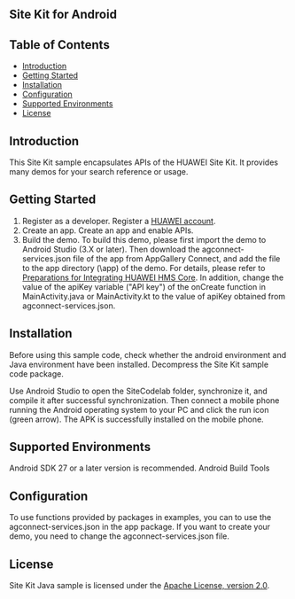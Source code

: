 ## Site Kit for Android


## Table of Contents

 * [Introduction](#introduction)
 * [Getting Started](#getting-started)
 * [Installation](#installation)
 * [Configuration ](#configuration )
 * [Supported Environments](#supported-environments)
 * [License](#license)


## Introduction
This Site Kit sample encapsulates APIs of the HUAWEI Site Kit. It provides many demos for your search reference or usage.

## Getting Started

1. Register as a developer.
Register a [HUAWEI account](https://developer.huawei.com/consumer/en/).
2. Create an app.
Create an app and enable APIs.
3. Build the demo.
To build this demo, please first import the demo to Android Studio (3.X or later). Then download the agconnect-services.json file of the app from AppGallery Connect, and add the file to the app directory (\app) of the demo. For details, please refer to [Preparations for Integrating HUAWEI HMS Core](https://developer.huawei.com/consumer/en/codelab/HMSPreparation/index.html). In addition, change the value of the apiKey variable ("API key") of the onCreate function in MainActivity.java or MainActivity.kt to the value of apiKey obtained from agconnect-services.json.

## Installation

Before using this sample code, check whether the android environment and Java environment have been installed. 
Decompress the Site Kit sample code package.

Use Android Studio to open the SiteCodelab folder, synchronize it, and compile it after successful synchronization. Then connect a mobile phone running the Android operating system to your PC and click the run icon (green arrow). The APK is successfully installed on the mobile phone.

## Supported Environments

Android SDK 27 or a later version is recommended.
Android Build Tools	

## Configuration 
To use functions provided by packages in examples, you can to use the agconnect-services.json in the app package.
If you want to create your demo, you need to change the agconnect-services.json file.	

##  License
Site Kit Java sample is licensed under the [Apache License, version 2.0](http://www.apache.org/licenses/LICENSE-2.0).
